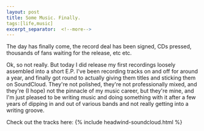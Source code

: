 ```yaml
---
layout: post
title: Some Music. Finally.
tags:[life,music]
excerpt_separator:  <!--more-->
---
```

The day has finally come, the record deal has been signed, CDs pressed, thousands of fans waiting for the release, etc etc.

Ok, so not really. But today I did release my first recordings loosely assembled into a short E.P. I've been recording tracks on and off for around a year, and finally got round to actually giving them titles and sticking them on SoundCloud. They're not polished, they're not professionally mixed, and they're (I hope) not the pinnacle of my music career, but they're mine, and I'm just pleased to be writing music and doing something with it after a few years of dipping in and out of various bands and not really getting into a writing groove.

Check out the tracks here:
{% include headwind-soundcloud.html %}
